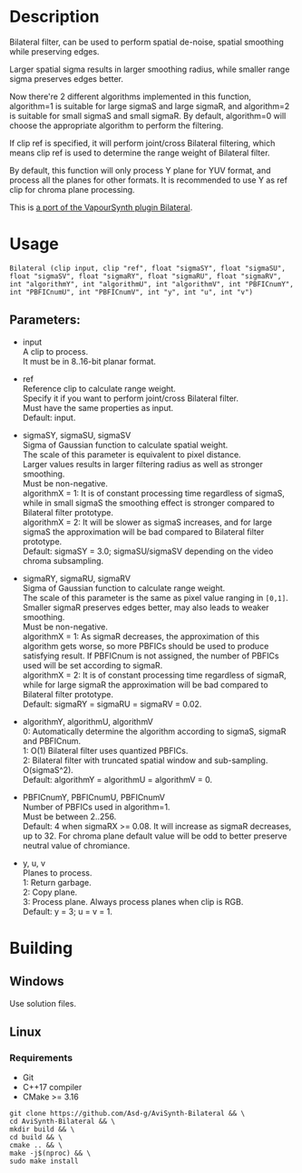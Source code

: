 # Description

Bilateral filter, can be used to perform spatial de-noise, spatial smoothing while preserving edges.

Larger spatial sigma results in larger smoothing radius, while smaller range sigma preserves edges better.

Now there're 2 different algorithms implemented in this function, algorithm=1 is suitable for large sigmaS and large sigmaR, and algorithm=2 is suitable for small sigmaS and small sigmaR. By default, algorithm=0 will choose the appropriate algorithm to perform the filtering.

If clip ref is specified, it will perform joint/cross Bilateral filtering, which means clip ref is used to determine the range weight of Bilateral filter.

By default, this function will only process Y plane for YUV format, and process all the planes for other formats. It is recommended to use Y as ref clip for chroma plane processing.

This is [a port of the VapourSynth plugin Bilateral](https://github.com/HomeOfVapourSynthEvolution/VapourSynth-Bilateral).

# Usage

```
Bilateral (clip input, clip "ref", float "sigmaSY", float "sigmaSU", float "sigmaSV", float "sigmaRY", float "sigmaRU", float "sigmaRV", int "algorithmY", int "algorithmU", int "algorithmV", int "PBFICnumY", int "PBFICnumU", int "PBFICnumV", int "y", int "u", int "v")
```

## Parameters:

- input\
    A clip to process.\
    It must be in 8..16-bit planar format.
    
- ref\
    Reference clip to calculate range weight.\
    Specify it if you want to perform joint/cross Bilateral filter.\
    Must have the same properties as input.\
    Default: input.
    
- sigmaSY, sigmaSU, sigmaSV\
    Sigma of Gaussian function to calculate spatial weight.\
    The scale of this parameter is equivalent to pixel distance.\
    Larger values results in larger filtering radius as well as stronger smoothing.\
    Must be non-negative.\
    algorithmX = 1: It is of constant processing time regardless of sigmaS, while in small sigmaS the smoothing effect is stronger compared to Bilateral filter prototype.\
    algorithmX = 2: It will be slower as sigmaS increases, and for large sigmaS the approximation will be bad compared to Bilateral filter prototype.\
    Default: sigmaSY = 3.0; sigmaSU/sigmaSV depending on the video chroma subsampling.

- sigmaRY, sigmaRU, sigmaRV\
    Sigma of Gaussian function to calculate range weight.\
    The scale of this parameter is the same as pixel value ranging in `[0,1]`.\
    Smaller sigmaR preserves edges better, may also leads to weaker smoothing.\
    Must be non-negative.\
    algorithmX = 1: As sigmaR decreases, the approximation of this algorithm gets worse, so more PBFICs should be used to produce satisfying result. If PBFICnum is not assigned, the number of PBFICs used will be set according to sigmaR.\
    algorithmX = 2: It is of constant processing time regardless of sigmaR, while for large sigmaR the approximation will be bad compared to Bilateral filter prototype.\
    Default: sigmaRY = sigmaRU = sigmaRV = 0.02.
    
- algorithmY, algorithmU, algorithmV\
    0: Automatically determine the algorithm according to sigmaS, sigmaR and PBFICnum.\
    1: O(1) Bilateral filter uses quantized PBFICs.\
    2: Bilateral filter with truncated spatial window and sub-sampling. O(sigmaS^2).\
    Default: algorithmY = algorithmU = algorithmV = 0.
    
- PBFICnumY, PBFICnumU, PBFICnumV\
    Number of PBFICs used in algorithm=1.\
    Must be between 2..256.\
    Default: 4 when sigmaRX >= 0.08. It will increase as sigmaR decreases, up to 32. For chroma plane default value will be odd to better preserve neutral value of chromiance.
    
- y, u, v\
    Planes to process.\
    1: Return garbage.\
    2: Copy plane.\
    3: Process plane. Always process planes when clip is RGB.\
    Default: y = 3; u = v = 1.
    
# Building

## Windows

Use solution files.

## Linux

### Requirements

- Git
- C++17 compiler
- CMake >= 3.16

```
git clone https://github.com/Asd-g/AviSynth-Bilateral && \
cd AviSynth-Bilateral && \
mkdir build && \
cd build && \
cmake .. && \
make -j$(nproc) && \
sudo make install
```
